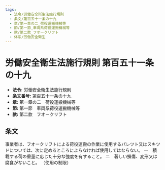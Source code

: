 ```yaml
---
tags:
  - 法令/労働安全衛生法施行規則
  - 条文/第百五十一条の十九
  - 章/第一章の二_荷役運搬機械等
  - 節/第一節_車両系荷役運搬機械等
  - 款/第二款_フオークリフト
  - 体系/労働安全衛生
---
```

# 労働安全衛生法施行規則 第百五十一条の十九

- **法令:** 労働安全衛生法施行規則
- **条文番号:** 第百五十一条の十九
- **章:** 第一章の二　荷役運搬機械等
- **節:** 第一節　車両系荷役運搬機械等
- **款:** 第二款　フオークリフト

## 条文
事業者は、フオークリフトによる荷役運搬の作業に使用するパレツト又はスキツドについては、次に定めるところによらなければ使用してはならない。
一　積載する荷の重量に応じた十分な強度を有すること。
二　著しい損傷、変形又は腐食がないこと。
（使用の制限）

